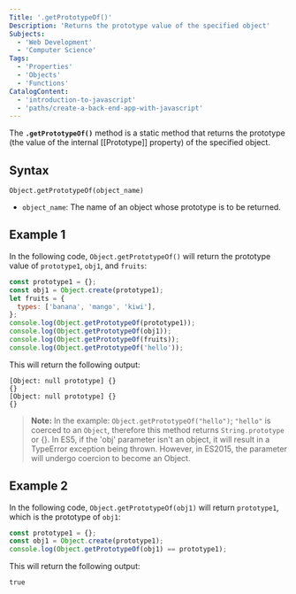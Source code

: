 ```yaml
---
Title: '.getPrototypeOf()'
Description: 'Returns the prototype value of the specified object'
Subjects:
  - 'Web Development'
  - 'Computer Science'
Tags:
  - 'Properties'
  - 'Objects'
  - 'Functions'
CatalogContent:
  - 'introduction-to-javascript'
  - 'paths/create-a-back-end-app-with-javascript'
---
```


The **`.getPrototypeOf()`** method is a static method that returns the prototype (the value of the internal [[Prototype]] property) of the specified object.

## Syntax

```pseudo
Object.getPrototypeOf(object_name)
```

- `object_name`: The name of an object whose prototype is to be returned.

## Example 1

In the following code, `Object.getPrototypeOf()` will return the prototype value of `prototype1`, `obj1`, and `fruits`:

```js
const prototype1 = {};
const obj1 = Object.create(prototype1);
let fruits = {
  types: ['banana', 'mango', 'kiwi'],
};
console.log(Object.getPrototypeOf(prototype1));
console.log(Object.getPrototypeOf(obj1));
console.log(Object.getPrototypeOf(fruits));
console.log(Object.getPrototypeOf('hello'));
```

This will return the following output:

```shell
[Object: null prototype] {}
{}
[Object: null prototype] {}
{}
```

> **Note:** In the example: `Object.getPrototypeOf("hello")`; `"hello"` is coerced to an `Object`, therefore this method returns `String.prototype` or {}. In ES5, if the 'obj' parameter isn't an object, it will result in a TypeError exception being thrown. However, in ES2015, the parameter will undergo coercion to become an Object. 

## Example 2

In the following code, `Object.getPrototypeOf(obj1)` will return `prototype1`, which is the prototype of `obj1`:

```js
const prototype1 = {};
const obj1 = Object.create(prototype1);
console.log(Object.getPrototypeOf(obj1) == prototype1);
```

This will return the following output:

```shell
true
```
